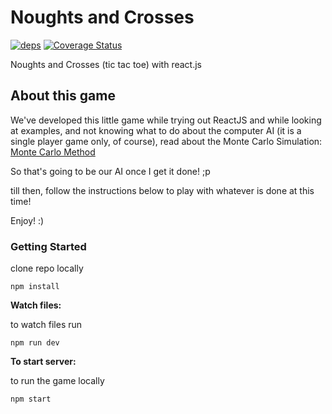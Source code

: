 # Noughts and Crosses
[![deps][dave-image]][dave-url]
[![Coverage Status](https://coveralls.io/repos/github/zerosquadron/noughts-and-crosses/badge.svg?branch=master)](https://coveralls.io/github/zerosquadron/noughts-and-crosses?branch=master)

Noughts and Crosses (tic tac toe) with react.js

## About this game

We've developed this little game while trying out ReactJS and while looking at examples, and not knowing what to do about the computer AI (it is a single player game only, of course), read about the Monte Carlo Simulation: [Monte Carlo Method](https://en.wikipedia.org/wiki/Monte_Carlo_method)

So that's going to be our AI once I get it done! ;p

till then, follow the instructions below to play with whatever is done at this time!

Enjoy! :)

### Getting Started

clone repo locally

    npm install

**Watch files:**

to watch files run

    npm run dev

**To start server:**

to run the game locally

    npm start


[dave-image]: https://david-dm.org/zerosquadron/noughts-and-crosses.svg
[dave-url]: http://github.com/zerosquadron/noughts-and-crosses

[cover-stat-img]: https://coveralls.io/repos/github/zerosquadron/noughts-and-crosses/badge.svg?branch=master
[cover-stat-url]: https://coveralls.io/github/zerosquadron/noughts-and-crosses?branch=master
